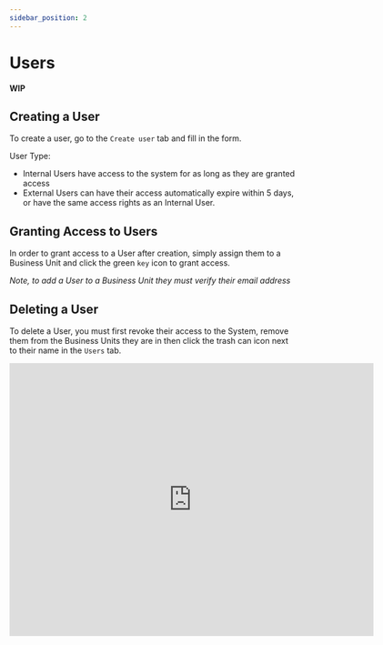 ```yaml
---
sidebar_position: 2
---
```


# Users

**WIP**

## Creating a User

To create a user, go to the `Create user` tab and fill in the form. 

User Type:
+ Internal Users have access to the system for as long as they are granted access
+ External Users can have their access automatically expire within 5 days, or have the same access rights as an Internal User.

## Granting Access to Users

In order to grant access to a User after creation, simply assign them to a Business Unit and click the green `key` icon to grant access.

*Note, to add a User to a Business Unit they must verify their email address*

## Deleting a User

To delete a User, you must first revoke their access to the System, remove them from the Business Units they are in then click the trash can icon next to their name in the `Users` tab.

<iframe width="640" height="480" src="https://www.youtube.com/embed/MSQSJ2FoXkA" title="Deleting a User" frameborder="0" allow="accelerometer; clipboard-write; encrypted-media; gyroscope; picture-in-picture" allowfullscreen></iframe>